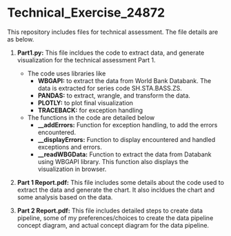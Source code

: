 # Technical_Exercise_24872
This repository includes files for technical assessment. The file details are as below.

1. **Part1.py:** This file incldues the code to extract data, and generate visualization for the technical assessment Part 1.
	- The code uses libraries like 
		- **WBGAPI:** to extract the data from World Bank Databank. The data is extracted for series code SH.STA.BASS.ZS.
		- **PANDAS:** to extract, wrangle, and transform the data.
		- **PLOTLY:** to plot final visualization
		- **TRACEBACK:** for exception handling
	- The functions in the code are detailed below
		- **__addErrors:** Function for exception handling, to add the errors encountered.
		- **__displayErrors:** Function to display encountered and handled exceptions and errors.
		- **__readWBGData:** Function to extract the data from Databank using WBGAPI library. This function also displays the visualization in browser.

2. **Part 1 Report.pdf:** This file includes some details about the code used to extract the data and generate the chart. It also incldues the chart and some analysis based on the data.

3. **Part 2 Report.pdf:** This file includes detailed steps to create data pipeline, some of my preferences/choices to create the data pipeline concept diagram, and actual concept diagram for the data pipeline.
